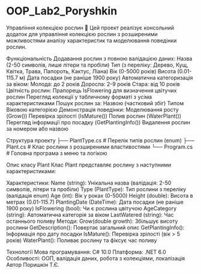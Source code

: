 # OOP_Lab2_Poryshkin
Управління колекцією рослин 🌿
Цей проект реалізує консольний додаток для управління колекцією рослин з розширеними можливостями аналізу характеристик та моделювання поведінки рослин.

Функціональність
Додавання рослин з повною валідацією даних:
Назва (2-50 символів, лише літери та пробіли)
Тип (з переліку: Дерево, Кущ, Квітка, Трава, Папороть, Кактус, Ліана)
Вік (0-5000 років)
Висота (0.01-115.7 м)
Дата посадки (не раніше 1900 року)
Автоматична категоризація за віком:
Молода: до 2 років
Доросла: 2-9 років
Стара: від 10 років
Цвітність рослин:
Прапорець IsFlowering для визначення цвітучих рослин
Перегляд колекції у табличному форматі з усіма характеристиками
Пошук рослин за:
Назвою (частковий збіг)
Типом
Віковою категорією
Демонстрація поведінки:
Моделювання росту (Grow())
Перевірка зрілості (IsMature())
Полив рослин (WaterPlant())
Перегляд інформації про посадку (GetPlantingInfo())
Видалення рослин за номером або назвою

Структура проекту
├── PlantType.cs        # Перелік типів рослин (enum)
├── Plant.cs            # Клас рослини з розширеними властивостями
└── Program.cs          # Головна програма з меню та логікою

Опис класу Plant
Клас Plant представляє рослину з наступними характеристиками:

Характеристики:
Name (string): Унікальна назва (валідація: 2-50 символів, літери та пробіли)
Type (PlantType): Тип рослини з переліку (валідація enum)
Age (int): Вік у роках (0-5000)
Height (double): Висота в метрах (0.01-115.7)
PlantingDate (DateTime): Дата посадки (не раніше 1900 року)
IsFlowering (bool): Чи є рослина цвітучою
AgeCategory (string): Автоматична категорія за віком
LastWatered (string): Час останнього поливу
Методи:
Grow(double growth): Збільшує висоту рослини
GetDescription(): Повертає загальний опис
GetPlantingInfo(): Інформація про дату посадки
IsMature(): Перевірка зрілості (вік > 5 років)
WaterPlant(): Поливає рослину та фіксує час поливу

Технології
Мова програмування: C# 10.0
Платформа: .NET 6.0
Особливості: ООП, валідація даних, робота з колекціями, локалізація
Автор
Поришкін Т.Є.
